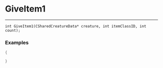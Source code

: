 # GiveItem1
---
```
int GiveItem1(CSharedCreatureData* creature, int itemClassID, int count);
```

### Examples
```cpp - C++
{

}
```
